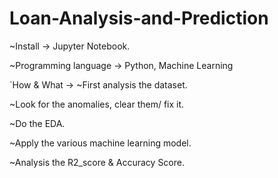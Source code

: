 # Loan-Analysis-and-Prediction 
~Install -> Jupyter Notebook.

~Programming language -> Python, Machine Learning

`How & What -> 
~First analysis the dataset.

~Look for the anomalies, clear them/ fix it.

~Do the EDA.

~Apply the various machine learning model.

~Analysis the R2_score & Accuracy Score.
